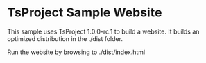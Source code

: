 ﻿# TsProject Sample Website
This sample uses TsProject 1.0.0-rc.1 to build a website. It builds an optimized distribution in the ./dist folder.

Run the website by browsing to ./dist/index.html





